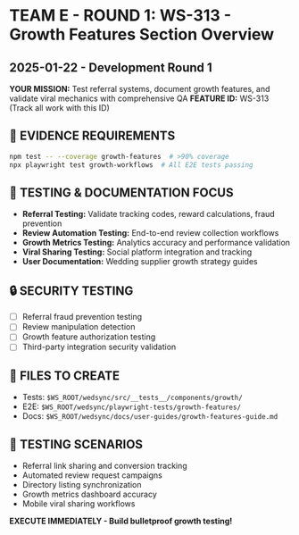 # TEAM E - ROUND 1: WS-313 - Growth Features Section Overview
## 2025-01-22 - Development Round 1

**YOUR MISSION:** Test referral systems, document growth features, and validate viral mechanics with comprehensive QA
**FEATURE ID:** WS-313 (Track all work with this ID)

## 🚨 EVIDENCE REQUIREMENTS
```bash
npm test -- --coverage growth-features  # >90% coverage
npx playwright test growth-workflows  # All E2E tests passing
```

## 🎯 TESTING & DOCUMENTATION FOCUS
- **Referral Testing:** Validate tracking codes, reward calculations, fraud prevention
- **Review Automation Testing:** End-to-end review collection workflows
- **Growth Metrics Testing:** Analytics accuracy and performance validation
- **Viral Sharing Testing:** Social platform integration and tracking
- **User Documentation:** Wedding supplier growth strategy guides

## 🔒 SECURITY TESTING
- [ ] Referral fraud prevention testing
- [ ] Review manipulation detection
- [ ] Growth feature authorization testing
- [ ] Third-party integration security validation

## 💾 FILES TO CREATE
- Tests: `$WS_ROOT/wedsync/src/__tests__/components/growth/`
- E2E: `$WS_ROOT/wedsync/playwright-tests/growth-features/`
- Docs: `$WS_ROOT/wedsync/docs/user-guides/growth-features-guide.md`

## 🏁 TESTING SCENARIOS
- Referral link sharing and conversion tracking
- Automated review request campaigns
- Directory listing synchronization
- Growth metrics dashboard accuracy
- Mobile viral sharing workflows

**EXECUTE IMMEDIATELY - Build bulletproof growth testing!**